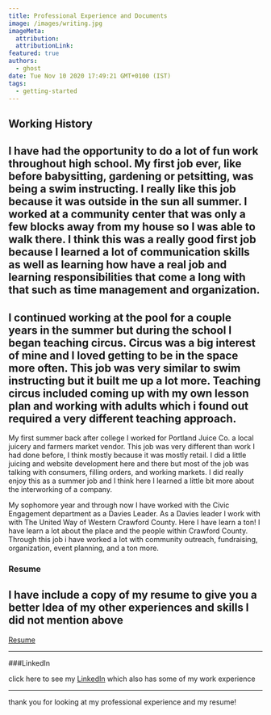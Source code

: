 ```yaml
---
title: Professional Experience and Documents
image: /images/writing.jpg
imageMeta:
  attribution:
  attributionLink:
featured: true
authors:
  - ghost
date: Tue Nov 10 2020 17:49:21 GMT+0100 (IST)
tags:
  - getting-started
---
```

## Working History

I have had the opportunity to do a lot of fun work throughout high school. My first job ever, like before babysitting, gardening or petsitting, was being a swim instructing. I really like this job because it was outside in the sun all summer. I worked at a community center that was only a few blocks away from my house so I was able to walk there. I think this was a really good first job because I learned a lot of communication skills as well as learning how have a real job and learning responsibilities that come a long with that such as time management and organization.
---
I continued working at the pool for a couple years in the summer but during the school I began teaching circus. Circus was a big interest of mine and I loved getting to be in the space more often. This job was very similar to swim instructing but it built me up a lot more. Teaching circus included coming up with my own lesson plan and working with adults which i found out required a very different teaching approach.
---
My first summer back after college I worked for Portland Juice Co. a local juicery and farmers market vendor. This job was very different than work I had done before, I think mostly because it was mostly retail. I did a little juicing and website development here and there but most of the job was talking with consumers, filling orders, and working markets. I did really enjoy this as a summer job and I think here I learned a little bit more about the interworking of a company.

My sophomore year and through now I have worked with the Civic Engagement department as a Davies Leader. As a Davies leader I work with with The United Way of Western Crawford County. Here I have learn a ton! I have learn a lot about the place and the people within Crawford County. Through this job i have worked a lot with community outreach, fundraising, organization, event planning, and a ton more.


### Resume

I have include a copy of my resume to give you a better Idea of my other experiences and skills I did not mention above
 ---

[Resume](/images/resume.jpg)

---
###LinkedIn

click here to see my [LinkedIn](https://www.linkedin.com/in/sadie-brown-ab09151b8/) which also has some of my work experience

---

thank you for looking at my professional experience and my resume!
